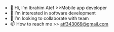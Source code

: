 - 👋 Hi, I’m Ibrahim Atef >>Mobile app developer 
- 👀 I’m interested in software development
- 💞️ I’m looking to collaborate with team 
- 📫 How to reach me >> atf343069@gmail.com 

<!---
ibrahim-atef/ibrahim-atef is a ✨ special ✨ repository because its `README.md` (this file) appears on your GitHub profile.
You can click the Preview link to take a look at your changes.
--->
